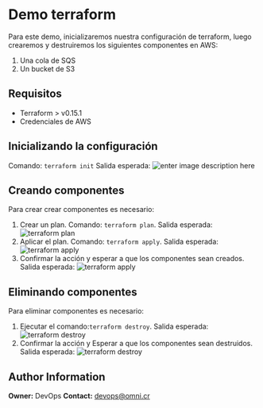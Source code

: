 ﻿
  
  

# Demo terraform

Para este demo, inicializaremos nuestra configuración de terraform, luego crearemos y destruiremos los siguientes componentes en AWS:

 1. Una cola de SQS
 2. Un bucket de S3
 

## Requisitos

 - Terraform > v0.15.1
 - Credenciales de AWS 
 

## Inicializando la configuración

Comando: `terraform init`
Salida esperada: ![enter image description here](./images/terraform_init.png)



## Creando componentes

Para crear crear componentes es necesario:

 1. Crear un plan. Comando: `terraform plan`. Salida esperada: ![terraform plan](./images/terraform_plan.png)
 2. Aplicar el plan.  Comando: `terraform apply`. Salida esperada: ![terraform apply](./images/terraform_apply_1.png)
 3. Confirmar la acción y esperar a que los componentes sean creados. Salida esperada: ![terraform apply](./images/terraform_apply_2.png)


## Eliminando componentes
Para eliminar componentes es necesario: 
1. Ejecutar el comando:`terraform destroy`. Salida esperada: ![terraform destroy](./images/terraform_destroy_1.png)
2. Confirmar la acción y Esperar a que los componentes sean destruidos. Salida esperada: ![terraform destroy](./images/terraform_destroy_2.png)




Author Information
------------------

**Owner:** DevOps
**Contact:** [devops@omni.cr](mailto:devops@omni.cr?subject=[demo-terraform]%20Role%20Nginx)

